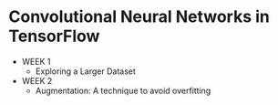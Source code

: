 # Convolutional Neural Networks in TensorFlow
- WEEK 1
  - Exploring a Larger Dataset
- WEEK 2
  - Augmentation: A technique to avoid overfitting
